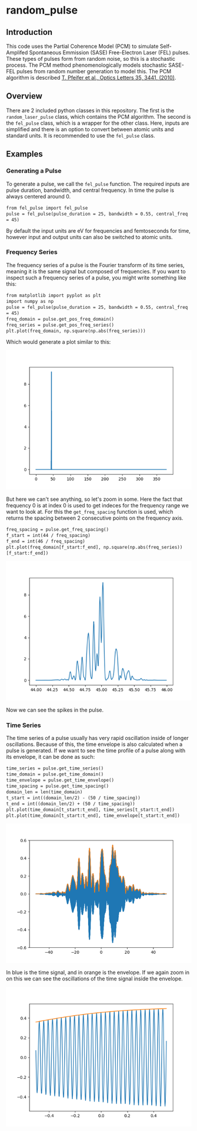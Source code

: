 # random_pulse 
## Introduction
This code uses the Partial Coherence Model (PCM) to simulate Self-Amplifed Spontaneous Emmission (SASE) Free-Electron Laser (FEL) pulses. These types of pulses form from random noise, so this is a stochastic process. The PCM method phenomenologically models stochastic SASE-FEL pulses from random number generation to model this. The PCM algorithm is described [T. Pfeifer et al., Optics Letters 35, 3441, (2010)](https://doi.org/10.1364/OL.35.003441).

## Overview
There are 2 included python classes in this repository. The first is the `random_laser_pulse` class, which contains the PCM algorithm. The second is the `fel_pulse` class, which is a wrapper for the other class. Here, inputs are simplified and there is an option to convert between atomic units and standard units. It is recommended to use the `fel_pulse` class.

## Examples
### Generating a Pulse
To generate a pulse, we call the `fel_pulse` function.
The required inputs are pulse duration, bandwidth, and central frequency. In time the pulse is always centered around 0.
```
from fel_pulse import fel_pulse
pulse = fel_pulse(pulse_duration = 25, bandwidth = 0.55, central_freq = 45)
```
By default the input units are eV for frequencies and femtoseconds for time, however input and output units can also be switched to atomic units.
### Frequency Series
The frequency series of a pulse is the Fourier transform of its time series, meaning it is the same signal but composed of frequencies. If you want to inspect such a frequency series of a pulse, you might write something like this:
```
from matplotlib import pyplot as plt
import numpy as np
pulse = fel_pulse(pulse_duration = 25, bandwidth = 0.55, central_freq = 45)
freq_domain = pulse.get_pos_freq_domain()
freq_series = pulse.get_pos_freq_series()
plt.plot(freq_domain, np.square(np.abs(freq_series)))
```
Which would generate a plot similar to this:

![The plotted frequency series of generated pulse, but so zoomed out no features are visible](example_freq_zoomout.png)

But here we can't see anything, so let's zoom in some. Here the fact that frequency 0 is at index 0 is used to get indeces for the frequency range we want to look at. For this the `get_freq_spacing` function is used, which returns the spacing between 2 consecutive points on the frequency axis.
```
freq_spacing = pulse.get_freq_spacing()
f_start = int(44 / freq_spacing)
f_end = int(46 / freq_spacing)
plt.plot(freq_domain[f_start:f_end], np.square(np.abs(freq_series))[f_start:f_end])
```
![A more zoomed in version of the previous plot, now there are visible distinct spikes in the pulse](example_freq_zoomin.png)

Now we can see the spikes in the pulse.
### Time Series
The time series of a pulse usually has very rapid oscillation inside of longer oscillations. Because of this, the time envelope is also calculated when a pulse is generated. If we want to see the time profile of a pulse along with its envelope, it can be done as such:
```
time_series = pulse.get_time_series()
time_domain = pulse.get_time_domain()
time_envelope = pulse.get_time_envelope()
time_spacing = pulse.get_time_spacing()
domain_len = len(time_domain)
t_start = int((domain_len/2) - (50 / time_spacing))
t_end = int((domain_len/2) + (50 / time_spacing))
plt.plot(time_domain[t_start:t_end], time_series[t_start:t_end])
plt.plot(time_domain[t_start:t_end], time_envelope[t_start:t_end])
```
![The plotted time series of generated pulse with a line for the envelope plotted as well](example_time_zoomout.png)

In blue is the time signal, and in orange is the envelope. If we again zoom in on this we can see the oscillations of the time signal inside the envelope.

![A more zoomed in version of the previous plot, now there are visible distinct oscillations in the pulse](example_time_zoomin.png)
